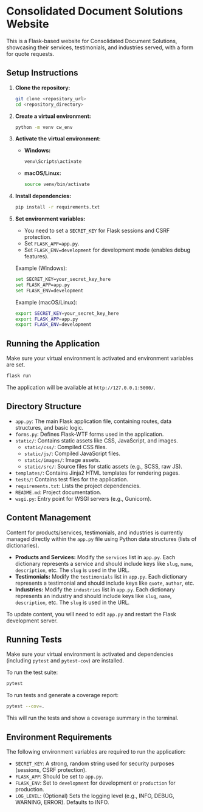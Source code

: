 # Consolidated Document Solutions Website

This is a Flask-based website for Consolidated Document Solutions, showcasing their services, testimonials, and industries served, with a form for quote requests.

## Setup Instructions

1.  **Clone the repository:**
    ```bash
    git clone <repository_url>
    cd <repository_directory>
    ```
2.  **Create a virtual environment:**
    ```bash
    python -m venv cw_env
    ```
3.  **Activate the virtual environment:**
    *   **Windows:**
        ```bash
        venv\Scripts\activate
        ```
    *   **macOS/Linux:**
        ```bash
        source venv/bin/activate
        ```
4.  **Install dependencies:**
    ```bash
    pip install -r requirements.txt
    ```
5.  **Set environment variables:**
    *   You need to set a `SECRET_KEY` for Flask sessions and CSRF protection.
    *   Set `FLASK_APP=app.py`.
    *   Set `FLASK_ENV=development` for development mode (enables debug features).

    Example (Windows):
    ```bash
    set SECRET_KEY=your_secret_key_here
    set FLASK_APP=app.py
    set FLASK_ENV=development
    ```

    Example (macOS/Linux):
    ```bash
    export SECRET_KEY=your_secret_key_here
    export FLASK_APP=app.py
    export FLASK_ENV=development
    ```

## Running the Application

Make sure your virtual environment is activated and environment variables are set.

```bash
flask run
```

The application will be available at `http://127.0.0.1:5000/`.

## Directory Structure

*   `app.py`: The main Flask application file, containing routes, data structures, and basic logic.
*   `forms.py`: Defines Flask-WTF forms used in the application.
*   `static/`: Contains static assets like CSS, JavaScript, and images.
    *   `static/css/`: Compiled CSS files.
    *   `static/js/`: Compiled JavaScript files.
    *   `static/images/`: Image assets.
    *   `static/src/`: Source files for static assets (e.g., SCSS, raw JS).
*   `templates/`: Contains Jinja2 HTML templates for rendering pages.
*   `tests/`: Contains test files for the application.
*   `requirements.txt`: Lists the project dependencies.
*   `README.md`: Project documentation.
*   `wsgi.py`: Entry point for WSGI servers (e.g., Gunicorn).

## Content Management

Content for products/services, testimonials, and industries is currently managed directly within the `app.py` file using Python data structures (lists of dictionaries).

*   **Products and Services:** Modify the `services` list in `app.py`. Each dictionary represents a service and should include keys like `slug`, `name`, `description`, etc. The `slug` is used in the URL.
*   **Testimonials:** Modify the `testimonials` list in `app.py`. Each dictionary represents a testimonial and should include keys like `quote`, `author`, etc.
*   **Industries:** Modify the `industries` list in `app.py`. Each dictionary represents an industry and should include keys like `slug`, `name`, `description`, etc. The `slug` is used in the URL.

To update content, you will need to edit `app.py` and restart the Flask development server.

## Running Tests

Make sure your virtual environment is activated and dependencies (including `pytest` and `pytest-cov`) are installed.

To run the test suite:

```bash
pytest
```

To run tests and generate a coverage report:

```bash
pytest --cov=.
```

This will run the tests and show a coverage summary in the terminal.

## Environment Requirements

The following environment variables are required to run the application:

*   `SECRET_KEY`: A strong, random string used for security purposes (sessions, CSRF protection).
*   `FLASK_APP`: Should be set to `app.py`.
*   `FLASK_ENV`: Set to `development` for development or `production` for production.
*   `LOG_LEVEL`: (Optional) Sets the logging level (e.g., INFO, DEBUG, WARNING, ERROR). Defaults to INFO.
